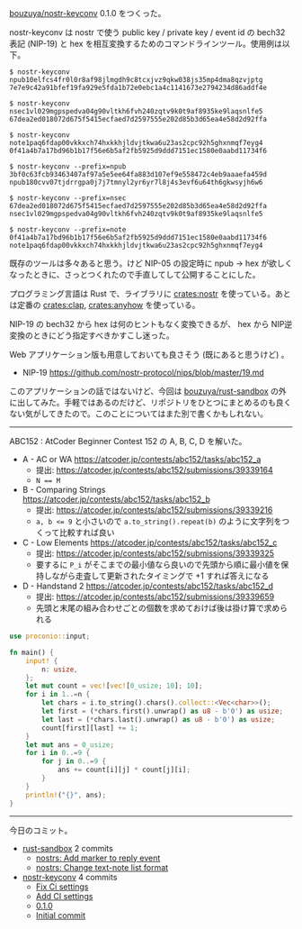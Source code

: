 [bouzuya/nostr-keyconv] 0.1.0 をつくった。

nostr-keyconv は nostr で使う public key / private key / event id の bech32 表記 (NIP-19) と hex を相互変換するためのコマンドラインツール。使用例は以下。

```console
$ nostr-keyconv npub10elfcs4fr0l0r8af98jlmgdh9c8tcxjvz9qkw038js35mp4dma8qzvjptg
7e7e9c42a91bfef19fa929e5fda1b72e0ebc1a4c1141673e2794234d86addf4e

$ nostr-keyconv nsec1vl029mgpspedva04g90vltkh6fvh240zqtv9k0t9af8935ke9laqsnlfe5
67dea2ed018072d675f5415ecfaed7d2597555e202d85b3d65ea4e58d2d92ffa

$ nostr-keyconv note1paq6fdap00vkkxch74hxkkhjldvjtkwa6u23as2cpc92h5ghxnmqf7eyg4
0f41a4b7a17bd96b1b17f56e6b5af2fb5925d9ddd7151ec1580e0aabd11734f6

$ nostr-keyconv --prefix=npub 3bf0c63fcb93463407af97a5e5ee64fa883d107ef9e558472c4eb9aaaefa459d
npub180cvv07tjdrrgpa0j7j7tmnyl2yr6yr7l8j4s3evf6u64th6gkwsyjh6w6

$ nostr-keyconv --prefix=nsec 67dea2ed018072d675f5415ecfaed7d2597555e202d85b3d65ea4e58d2d92ffa
nsec1vl029mgpspedva04g90vltkh6fvh240zqtv9k0t9af8935ke9laqsnlfe5

$ nostr-keyconv --prefix=note 0f41a4b7a17bd96b1b17f56e6b5af2fb5925d9ddd7151ec1580e0aabd11734f6
note1paq6fdap00vkkxch74hxkkhjldvjtkwa6u23as2cpc92h5ghxnmqf7eyg4
```

既存のツールは多々あると思う。けど NIP-05 の設定時に npub -> hex が欲しくなったときに、さっとつくれたので手直してして公開することにした。

プログラミング言語は Rust で、ライブラリに [crates:nostr] を使っている。あとは定番の [crates:clap], [crates:anyhow] を使っている。

NIP-19 の bech32 から hex は何のヒントもなく変換できるが、 hex から NIP逆変換のときにどう指定すべきかすこし迷った。

Web アプリケーション版も用意しておいても良さそう (既にあると思うけど) 。

- NIP-19 <https://github.com/nostr-protocol/nips/blob/master/19.md>

このアプリケーションの話ではないけど、今回は [bouzuya/rust-sandbox] の外に出してみた。手軽ではあるのだけど、リポジトリをひとつにまとめるのも良くない気がしてきたので。このことについてはまた別で書くかもしれない。

---

ABC152 : AtCoder Beginner Contest 152 の A, B, C, D を解いた。

- A - AC or WA
  <https://atcoder.jp/contests/abc152/tasks/abc152_a>
  - 提出: <https://atcoder.jp/contests/abc152/submissions/39339164>
  - `N == M`
- B - Comparing Strings
  <https://atcoder.jp/contests/abc152/tasks/abc152_b>
  - 提出: <https://atcoder.jp/contests/abc152/submissions/39339216>
  - `a, b <= 9` と小さいので `a.to_string().repeat(b)` のように文字列をつくって比較すれば良い
- C - Low Elements
  <https://atcoder.jp/contests/abc152/tasks/abc152_c>
  - 提出: <https://atcoder.jp/contests/abc152/submissions/39339325>
  - 要するに `P_i` がそこまでの最小値なら良いので先頭から順に最小値を保持しながら走査して更新されたタイミングで +1 すれば答えになる
- D - Handstand 2
  <https://atcoder.jp/contests/abc152/tasks/abc152_d>
  - 提出: <https://atcoder.jp/contests/abc152/submissions/39339659>
  - 先頭と末尾の組み合わせごとの個数を求めておけば後は掛け算で求められる

```rust
use proconio::input;

fn main() {
    input! {
        n: usize,
    };
    let mut count = vec![vec![0_usize; 10]; 10];
    for i in 1..=n {
        let chars = i.to_string().chars().collect::<Vec<char>>();
        let first = (*chars.first().unwrap() as u8 - b'0') as usize;
        let last = (*chars.last().unwrap() as u8 - b'0') as usize;
        count[first][last] += 1;
    }
    let mut ans = 0_usize;
    for i in 0..=9 {
        for j in 0..=9 {
            ans += count[i][j] * count[j][i];
        }
    }
    println!("{}", ans);
}
```

---

今日のコミット。

- [rust-sandbox](https://github.com/bouzuya/rust-sandbox) 2 commits
  - [nostrs: Add marker to reply event](https://github.com/bouzuya/rust-sandbox/commit/22afafa88708956f91d00e30bff35a3d6389e312)
  - [nostrs: Change text-note list format](https://github.com/bouzuya/rust-sandbox/commit/515c1b2f918fdb0bff3ab52be87326982fee77e1)
- [nostr-keyconv](https://github.com/bouzuya/nostr-keyconv) 4 commits
  - [Fix Ci settings](https://github.com/bouzuya/nostr-keyconv/commit/873aeab578d3e4ed478f12d8b5418e2b40cc5b3f)
  - [Add CI settings](https://github.com/bouzuya/nostr-keyconv/commit/cdf26df06b8be5c139c8bd16283ae92fff2ea64e)
  - [0.1.0](https://github.com/bouzuya/nostr-keyconv/commit/5008a20517f6c35ba7bee0c5dc8aa0b4835493f2)
  - [Initial commit](https://github.com/bouzuya/nostr-keyconv/commit/9863b3a36400a0538773bf2f547991ee5a6fe054)

[bouzuya/nostr-keyconv]: https://github.com/bouzuya/nostr-keyconv
[bouzuya/rust-sandbox]: https://github.com/bouzuya/rust-sandbox
[crates:anyhow]: https://crates.io/crates/anyhow
[crates:clap]: https://crates.io/crates/clap
[crates:nostr]: https://crates.io/crates/nostr
